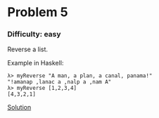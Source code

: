 # Problem 5
### Difficulty: easy
Reverse a list.

Example in Haskell:

```
λ> myReverse "A man, a plan, a canal, panama!"
"!amanap ,lanac a ,nalp a ,nam A"
λ> myReverse [1,2,3,4]
[4,3,2,1]
```
[Solution](https://wiki.haskell.org/99_questions/Solutions/5)
